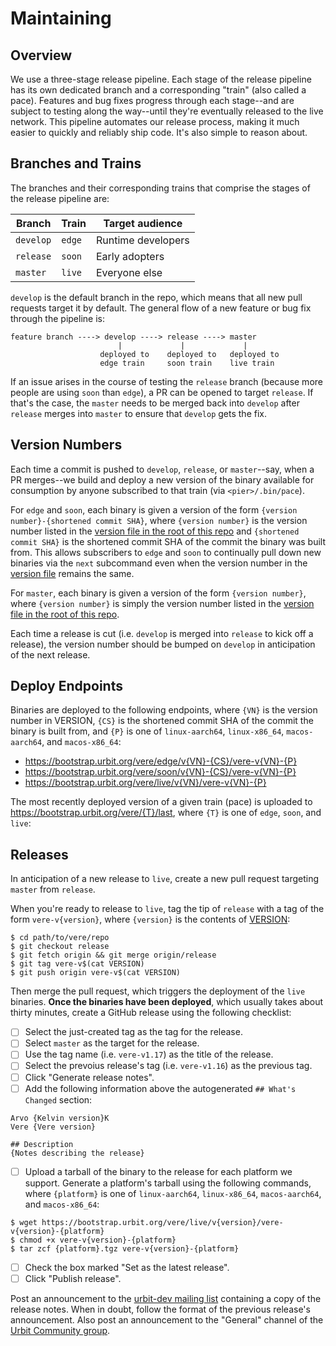 # Maintaining

## Overview

We use a three-stage release pipeline. Each stage of the release pipeline has
its own dedicated branch and a corresponding "train" (also called a pace).
Features and bug fixes progress through each stage--and are subject to testing
along the way--until they're eventually released to the live network. This
pipeline automates our release process, making it much easier to quickly and
reliably ship code. It's also simple to reason about.

## Branches and Trains

The branches and their corresponding trains that comprise the stages of the
release pipeline are:

| Branch    | Train  | Target audience    |
|-----------|--------|--------------------|
| `develop` | `edge` | Runtime developers |
| `release` | `soon` | Early adopters     |
| `master`  | `live` | Everyone else      |

`develop` is the default branch in the repo, which means that all new pull
requests target it by default. The general flow of a new feature or bug fix
through the pipeline is:

```console
feature branch ----> develop ----> release ----> master
                        |             |             |
                    deployed to    deployed to   deployed to
                    edge train     soon train    live train
```

If an issue arises in the course of testing the `release` branch (because more
people are using `soon` than `edge`), a PR can be opened to target `release`.
If that's the case, the `master` needs to be merged back into `develop` after
`release` merges into `master` to ensure that `develop` gets the fix.

## Version Numbers

Each time a commit is pushed to `develop`, `release`, or `master`--say, when a
PR merges--we build and deploy a new version of the binary available for
consumption by anyone subscribed to that train (via `<pier>/.bin/pace`).

For `edge` and `soon`, each binary is given a version of the form
`{version number}-{shortened commit SHA}`, where `{version number}` is the
version number listed in the [version file in the root of this repo](./VERSION)
and `{shortened commit SHA}` is the shortened commit SHA of the commit the
binary was built from. This allows subscribers to `edge` and `soon` to
continually pull down new binaries via the `next` subcommand even when the
version number in the [version file](./VERSION) remains the same.

For `master`, each binary is given a version of the form `{version number}`,
where `{version number}` is simply the version number listed in the
[version file in the root of this repo](./VERSION).

Each time a release is cut (i.e. `develop` is merged into `release` to kick off
a release), the version number should be bumped on `develop` in anticipation of
the next release.

## Deploy Endpoints

Binaries are deployed to the following endpoints, where `{VN}` is the version
number in VERSION, `{CS}` is the shortened commit SHA of the commit the binary
is built from, and `{P}` is one of `linux-aarch64`, `linux-x86_64`,
`macos-aarch64`, and `macos-x86_64`:

- https://bootstrap.urbit.org/vere/edge/v{VN}-{CS}/vere-v{VN}-{P}
- https://bootstrap.urbit.org/vere/soon/v{VN}-{CS}/vere-v{VN}-{P}
- https://bootstrap.urbit.org/vere/live/v{VN}/vere-v{VN}-{P}

The most recently deployed version of a given train (pace) is uploaded to
https://bootstrap.urbit.org/vere/{T}/last, where `{T}` is one of `edge`, `soon`,
and `live`:

## Releases

In anticipation of a new release to `live`, create a new pull request
targeting `master` from `release`.

When you're ready to release to `live`, tag the tip of `release` with a tag of
the form `vere-v{version}`, where `{version}` is the contents of
[VERSION](./VERSION):
```console
$ cd path/to/vere/repo
$ git checkout release
$ git fetch origin && git merge origin/release
$ git tag vere-v$(cat VERSION)
$ git push origin vere-v$(cat VERSION)
```

Then merge the pull request, which triggers the deployment of the `live`
binaries. **Once the binaries have been deployed**, which usually takes about
thirty minutes, create a GitHub release using the following checklist:

- [ ] Select the just-created tag as the tag for the release.
- [ ] Select `master` as the target for the release.
- [ ] Use the tag name (i.e. `vere-v1.17`) as the title of the release.
- [ ] Select the prevoius release's tag (i.e. `vere-v1.16`) as the previous tag.
- [ ] Click "Generate release notes".
- [ ] Add the following information above the autogenerated `## What's Changed`
      section:
```text
Arvo {Kelvin version}K
Vere {Vere version}

## Description
{Notes describing the release}
```
- [ ] Upload a tarball of the binary to the release for each platform we
      support. Generate a platform's tarball using the following commands, where
      `{platform}` is one of `linux-aarch64`, `linux-x86_64`, `macos-aarch64`,
      and `macos-x86_64`:
```console
$ wget https://bootstrap.urbit.org/vere/live/v{version}/vere-v{version}-{platform}
$ chmod +x vere-v{version}-{platform}
$ tar zcf {platform}.tgz vere-v{version}-{platform}
```
- [ ] Check the box marked "Set as the latest release".
- [ ] Click "Publish release".

Post an announcement to the [urbit-dev mailing
list][urbit-dev] containing a copy of the release notes. When in doubt, follow
the format of the previous release's announcement. Also post an announcement to
the "General" channel of the [Urbit Community group][urbit-community].

[urbit-community]: https://urbit.org/groups/~bitbet-bolbel/urbit-community
[urbit-dev]: https://groups.google.com/a/urbit.org/g/dev

